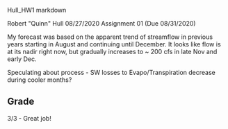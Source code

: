 Hull_HW1 markdown

Robert "Quinn" Hull
08/27/2020
Assignment 01 (Due 08/31/2020)

My forecast was based on the apparent trend of streamflow
in previous years starting in August and continuing until December.
It looks like flow is at its nadir right now, but gradually
increases to ~ 200 cfs in late Nov and early Dec.

Speculating about process - SW losses to Evapo/Transpiration decrease during cooler months?

## Grade
3/3 - Great job!
